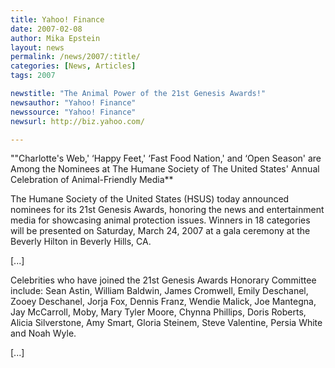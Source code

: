 ```yaml
---
title: Yahoo! Finance 
date: 2007-02-08
author: Mika Epstein
layout: news
permalink: /news/2007/:title/
categories: [News, Articles]
tags: 2007

newstitle: "The Animal Power of the 21st Genesis Awards!"
newsauthor: "Yahoo! Finance"
newssource: "Yahoo! Finance"
newsurl: http://biz.yahoo.com/

---
```


""Charlotte's Web,' &#8216;Happy Feet,' &#8216;Fast Food Nation,' and &#8216;Open Season' are Among the Nominees at The Humane Society of The United States' Annual Celebration of Animal-Friendly Media**

The Humane Society of the United States (HSUS) today announced nominees for its 21st Genesis Awards, honoring the news and entertainment media for showcasing animal protection issues. Winners in 18 categories will be presented on Saturday, March 24, 2007 at a gala ceremony at the Beverly Hilton in Beverly Hills, CA.

[...]

Celebrities who have joined the 21st Genesis Awards Honorary Committee include: Sean Astin, William Baldwin, James Cromwell, Emily Deschanel, Zooey Deschanel, Jorja Fox, Dennis Franz, Wendie Malick, Joe Mantegna, Jay McCarroll, Moby, Mary Tyler Moore, Chynna Phillips, Doris Roberts, Alicia Silverstone, Amy Smart, Gloria Steinem, Steve Valentine, Persia White and Noah Wyle.

[...]